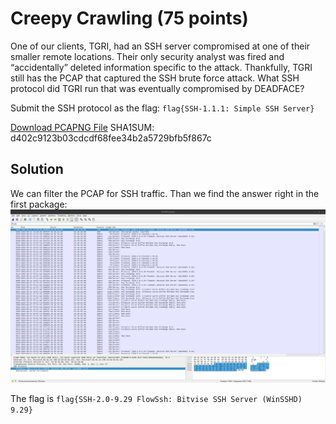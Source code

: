 # Creepy Crawling (75 points)
One of our clients, TGRI, had an SSH server compromised at one of their smaller remote locations. Their only security analyst was fired and “accidentally” deleted information specific to the attack. Thankfully, TGRI still has the PCAP that captured the SSH brute force attack. What SSH protocol did TGRI run that was eventually compromised by DEADFACE?

Submit the SSH protocol as the flag: `flag{SSH-1.1.1: Simple SSH Server}`

[Download PCAPNG File](https://tinyurl.com/4eca8prr)
SHA1SUM: d402c9123b03cdcdf68fee34b2a5729bfb5f867c

## Solution
We can filter the PCAP for SSH traffic. Than we find the answer right in the first package:
![SSH Package](./images/creepy_crawling.png)

The flag is `flag{SSH-2.0-9.29 FlowSsh: Bitvise SSH Server (WinSSHD) 9.29}`
